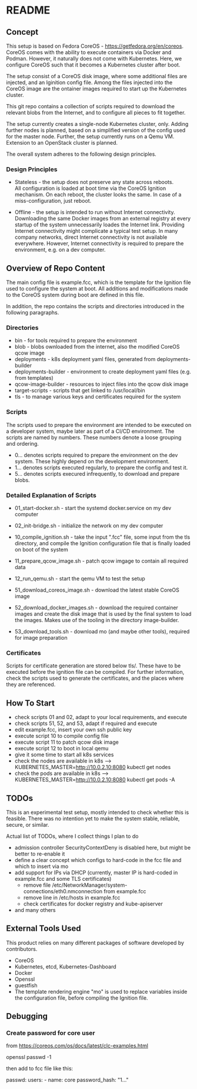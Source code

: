 # README
## Concept

This setup is based on Fedora CoreOS - https://getfedora.org/en/coreos. CoreOS 
comes with the ability to execute containers via Docker and Podman. However, it
naturally does not come with Kubernetes. Here, we configure CoreOS such that it 
becomes a Kubernetes cluster after boot.

The setup consist of a CoreOS disk image, where some additional files are 
injected, and an Iginition config file. Among the files injected into the CoreOS
image are the ontainer images required to start up the Kubernetes cluster. 

This git repo contains a collection of scripts required to download the 
relevant blobs from the Internet, and to configure all pieces to fit together.

The setup currently creates a single-node Kubernetes cluster, only. Adding 
further nodes is planned, based on a simplified version of the config used for
the master node. Further, the setup currently runs on a Qemu VM. Extension to
an OpenStack cluster is planned.

The overall system adheres to the following design principles.


### Design Principles
* Stateless - the setup does not preserve any state across reboots.  
  All configuration is loaded at boot time via the CoreOS Ignition mechanism.
  On each reboot, the cluster looks the same. In case of a miss-configuration,
  just reboot.

* Offline - the setup is intended to run without Internet connectivity.  
  Downloading the same Docker images from an external registry at every startup
  of the system unnecessarily loades the Internet link. Providing Internet 
  connectivity might complicate a typical test setup. In many company networks, 
  direct Internet connectivity is not available everywhere. However, Internet
  connectivity is required to prepare the environment, e.g. on a dev computer.
 
## Overview of Repo Content

The main config file is example.fcc, which is the template for the Ignition 
file used to configure the system at boot. All additions and modifications made
to the CoreOS system during boot are defined in this file.

In addition, the repo contains the scripts and directories introduced in the 
following paragraphs.

### Directories
* bin - for tools required to prepare the environment
* blob - blobs ownloaded from the internet, also the modified CoreOS qcow image
* deployments - k8s deployment yaml files, generated from deployments-builder
* deployments-builder - environment to create deployment yaml files (e.g. from
  templates)
* qcow-image-builder - resources to inject files into the qcow disk image 
* target-scripts - scripts that get linked to /usr/local/bin
* tls - to manage various keys and certificates required for the system

### Scripts
The scripts used to prepare the environment are intended to be executed on a 
developer system, maybe later as part of a CI/CD environment. The scripts are
named by numbers. These numbers denote a loose grouping and ordering.
* 0... denotes scripts required to prepare the environment on the dev system.
  These highly depend on the development environment.
* 1... denotes scripts executed regularly, to prepare the config and test it.
* 5... denotes scripts execured infrequently, to download and prepare blobs.

### Detailed Explanation of Scripts
* 01_start-docker.sh - start the systemd docker.service on my dev computer
* 02_init-bridge.sh - initialize the network on my dev computer

* 10_compile_ignition.sh - take the input ".fcc" file, some input from the tls
  directory, and compile the Ignition configuration file that is finally loaded
  on boot of the system
* 11_prepare_qcow_image.sh - patch qcow imgage to contain all required data
* 12_run_qemu.sh - start the qemu VM to test the setup

* 51_download_coreos_image.sh - download the latest stable CoreOS image
* 52_download_docker_images.sh - download the required container images and 
  create the disk image that is used by the final system to load the images. 
  Makes use of the tooling in the directory image-builder.
* 53_download_tools.sh - download mo (and maybe other tools), required for 
  image preparation

### Certificates

Scripts for certificate generation are stored below tls/. These have to be
executed before the ignition file can be compiled. For further information,
check the scripts used to generate the certificates, and the places where
they are referenced.

## How To Start

* check scripts 01 and 02, adapt to your local requirements, and execute
* check scripts 51, 52, and 53, adapt if required and execute
* edit example.fcc, insert your own ssh public key
* execute script 10 to compile config file
* execute script 11 to patch qcow disk image
* execute script 12 to boot in local qemu
* give it some time to start all k8s services
* check the nodes are available in k8s --> KUBERNETES_MASTER=http://10.0.2.10:8080 kubectl get nodes
* check the pods are available in k8s --> KUBERNETES_MASTER=http://10.0.2.10:8080 kubectl get pods -A

## TODOs
This is an experimental test setup, mostly intended to check whether this is 
feasible. There was no intention yet to make the system stable, reliable, 
secure, or similar.

Actual list of TODOs, where I collect things I plan to do
* admission controller SecurityContextDeny is disabled here, but might be 
  better to re-enable it
* define a clear concept which configs to hard-code in the fcc file and which 
  to insert via mo
* add support for IPs via DHCP (currently, master IP is hard-coded in example.fcc and some TLS certificates)
  * remove file /etc/NetworkManager/system-connections/eth0.nmconnection from example.fcc
  * remove line in /etc/hosts in example.fcc
  * check certificates for docker registry and kube-apiserver
* and many others

## External Tools Used

This product relies on many different packages of software developed by 
contributors. 

* CoreOS
* Kubernetes, etcd, Kubernetes-Dashboard
* Docker
* Openssl
* guestfish
* The template rendering engine "mo" is used to replace variables inside the 
  configuration file, before compiling the Ignition file.


## Debugging

### Create password for core user

from https://coreos.com/os/docs/latest/clc-examples.html

openssl passwd -1

then add to fcc file like this:

passwd:
  users:
    - name: core
      password_hash: "$1$..."

